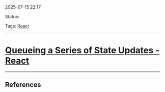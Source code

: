 
2025-07-15 22:17

Status:

Tags: [React](../../../3%20-%20Tags/React.md)

---
# [Queueing a Series of State Updates - React](https://react.dev/learn/queueing-a-series-of-state-updates)




---
## References